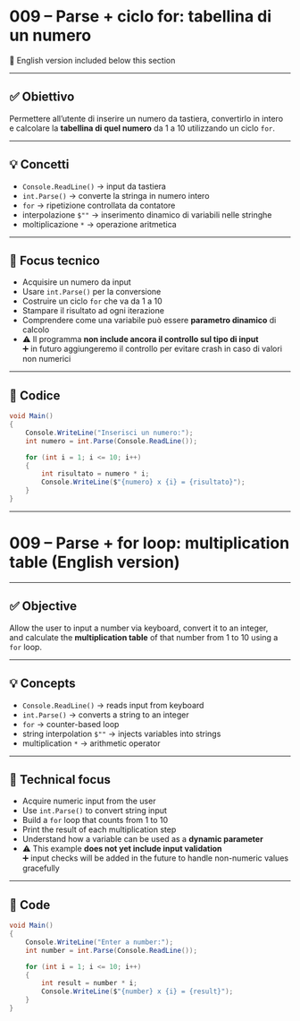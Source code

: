 # 009 – Parse + ciclo for: tabellina di un numero  
🔽 English version included below this section

---

## ✅ Obiettivo

Permettere all’utente di inserire un numero da tastiera, convertirlo in intero  
e calcolare la **tabellina di quel numero** da 1 a 10 utilizzando un ciclo `for`.

---

## 💡 Concetti

- `Console.ReadLine()` → input da tastiera  
- `int.Parse()` → converte la stringa in numero intero  
- `for` → ripetizione controllata da contatore  
- interpolazione `$""` → inserimento dinamico di variabili nelle stringhe  
- moltiplicazione `*` → operazione aritmetica

---

## 🧠 Focus tecnico

- Acquisire un numero da input  
- Usare `int.Parse()` per la conversione  
- Costruire un ciclo `for` che va da 1 a 10  
- Stampare il risultato ad ogni iterazione  
- Comprendere come una variabile può essere **parametro dinamico** di calcolo  
- ⚠️ Il programma **non include ancora il controllo sul tipo di input**  
  ➕ in futuro aggiungeremo il controllo per evitare crash in caso di valori non numerici

---

## 📄 Codice

```csharp
void Main()
{
    Console.WriteLine("Inserisci un numero:");
    int numero = int.Parse(Console.ReadLine());

    for (int i = 1; i <= 10; i++)
    {
        int risultato = numero * i;
        Console.WriteLine($"{numero} x {i} = {risultato}");
    }
}
```
---

# 009 – Parse + for loop: multiplication table (English version)

---

## ✅ Objective

Allow the user to input a number via keyboard, convert it to an integer,  
and calculate the **multiplication table** of that number from 1 to 10 using a `for` loop.

---

## 💡 Concepts

- `Console.ReadLine()` → reads input from keyboard  
- `int.Parse()` → converts a string to an integer  
- `for` → counter-based loop  
- string interpolation `$""` → injects variables into strings  
- multiplication `*` → arithmetic operator

---

## 🧠 Technical focus

- Acquire numeric input from the user  
- Use `int.Parse()` to convert string input  
- Build a `for` loop that counts from 1 to 10  
- Print the result of each multiplication step  
- Understand how a variable can be used as a **dynamic parameter**  
- ⚠️ This example **does not yet include input validation**  
  ➕ input checks will be added in the future to handle non-numeric values gracefully

---

## 📄 Code

```csharp
void Main()
{
    Console.WriteLine("Enter a number:");
    int number = int.Parse(Console.ReadLine());

    for (int i = 1; i <= 10; i++)
    {
        int result = number * i;
        Console.WriteLine($"{number} x {i} = {result}");
    }
}

